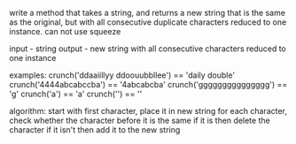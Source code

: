 write a method that takes a string, and returns a new string that is the same as the original, but with all consecutive duplicate characters reduced to one instance. can not use squeeze

input - string
output - new string with all consecutive characters reduced to one instance

examples:
crunch('ddaaiillyy ddoouubbllee') == 'daily double'
crunch('4444abcabccba') == '4abcabcba'
crunch('ggggggggggggggg') == 'g'
crunch('a') == 'a'
crunch('') == ''

algorithm:
start with first character, place it in new string
for each character, check whether the character before it is the same
if it is then delete the character
if it isn't then add it to the new string